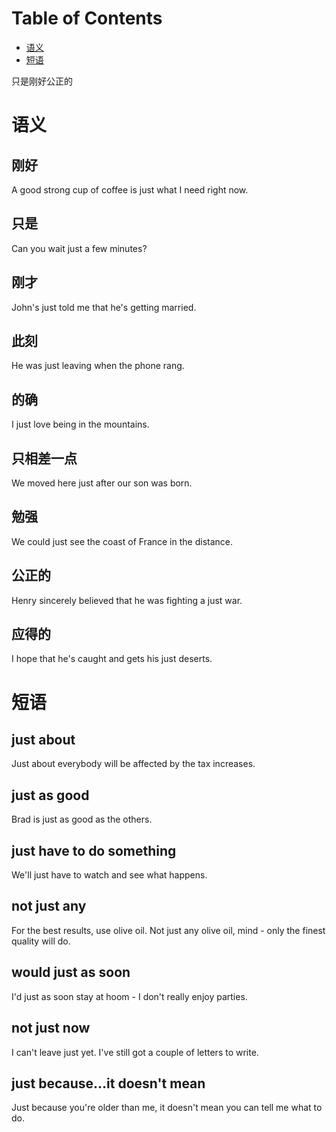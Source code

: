 
# Table of Contents

-   [语义](#org74db1dc)
-   [短语](#org9698721)

只是刚好公正的


<a id="org74db1dc"></a>

# 语义


## 刚好

A good strong cup of coffee is just what I need right now.


## 只是

Can you wait just a few minutes?


## 刚才

John's just told me that he's getting married.


## 此刻

He was just leaving when the phone rang.


## 的确

I just love being in the mountains.


## 只相差一点

We moved here just after our son was born.


## 勉强

We could just see the coast of France in the distance.


## 公正的

Henry sincerely believed that he was fighting a just war.


## 应得的

I hope that he's caught and gets his just deserts.


<a id="org9698721"></a>

# 短语


## just about

Just about everybody will be affected by the tax increases.


## just as good

Brad is just as good as the others.


## just have to do something

We'll just have to watch and see what happens.


## not just any

For the best results, use olive oil. Not just any olive oil, mind - only the finest quality will do.


## would just as soon

I'd just as soon stay at hoom - I don't really enjoy parties.


## not just now

I can't leave just yet. I've still got a couple of letters to write.


## just because&#x2026;it doesn't mean

Just because you're older than me, it doesn't mean you can tell me what to do.


